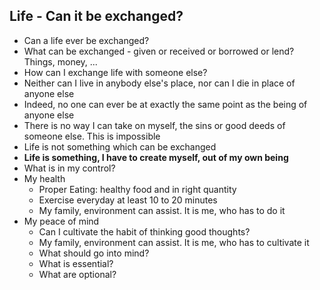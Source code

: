 ## Life - Can it be exchanged?

* Can a life ever be exchanged?
* What can be exchanged - given or received or borrowed or lend? Things, money, ...
* How can I exchange life with someone else?
* Neither can I live in anybody else's place, nor can I die in place of anyone else
* Indeed, no one can ever be at exactly the same point as the being of anyone else
* There is no way I can take on myself, the sins or good deeds of someone else. This is impossible
* Life is not something which can be exchanged
* **Life is something, I have to create myself, out of my own being**
* What is in my control?
* My health
  * Proper Eating: healthy food and in right quantity
  * Exercise everyday at least 10 to 20 minutes
  * My family, environment can assist. It is me, who has to do it
* My peace of mind
  * Can I cultivate the habit of thinking good thoughts?
  * My family, environment can assist. It is me, who has to cultivate it
  * What should go into mind?
  * What is essential?
  * What are optional?
